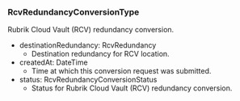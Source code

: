 ### RcvRedundancyConversionType
Rubrik Cloud Vault (RCV) redundancy conversion.

- destinationRedundancy: RcvRedundancy
  - Destination redundancy for RCV location.
- createdAt: DateTime
  - Time at which this conversion request was submitted.
- status: RcvRedundancyConversionStatus
  - Status for Rubrik Cloud Vault (RCV) redundancy conversion.
